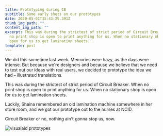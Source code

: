 ```yaml
---
title: Prototyping during CB
subtitle: Some early shots on our prototypes
date: 2020-05-01T15:43:29.391Z
thumb_img_path: ""
content_img_path: ""
excerpt: This was during the strictest of strict period of Circuit Breaker. When
  no print shop is open to print anything for us. When no stationary shop is
  open for us to get lamination sheets...
template: post
---
```

We did this sometime last week. Memories were hazy, as the days were intense. But because we're designers and because we believe that we need to test out our ideas with real users, we decided to prototype the idea we had – illustrated translations. 

This was during the strictest of strict period of Circuit Breaker. When no print shop is open to print anything for us. When no stationary shop is open for us to get lamination sheets. 

Luckily, Shaina remembered an old lamination machine somewhere in her store room, and we got our prototype out to the nurses at NCID. 

Circuit Breaker or no, nothing ain't gonna stop us, now.

![visualaid prototypes](/images/img_3183.jpg)